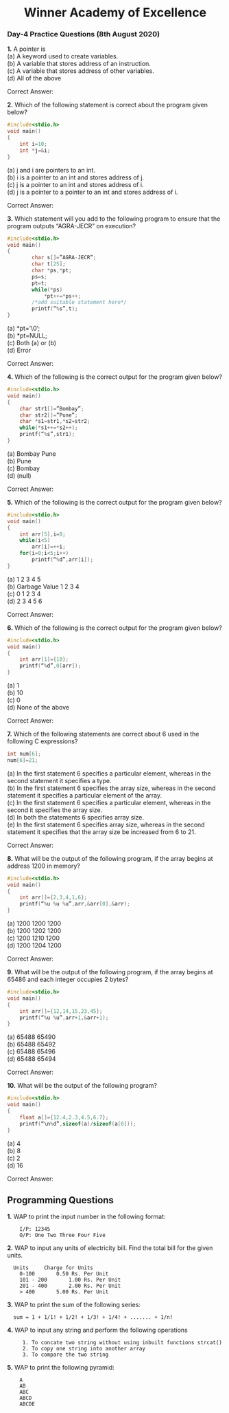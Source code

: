 <div align='center'><h1>Winner Academy of Excellence</h1></div>

### Day-4 Practice Questions (8th August 2020)
**1.** A pointer is\
(a) A keyword used to create variables.\
(b) A variable that stores address of an instruction.\
(c) A variable that stores address of other variables.\
(d) All of the above

Correct Answer:

**2.** Which of the following statement is correct about the program given below?
```c
#include<stdio.h>
void main()
{
	int i=10;
	int *j=&i;
}
```
(a) j and i are pointers to an int.\
(b) i is a pointer to an int and stores address of j.\
(c) j is a pointer to an int and stores address of i.\
(d) j is a pointer to a pointer to an int and stores address of i.

Correct Answer:

**3.** Which statement will you add to the following program to ensure that the program outputs “AGRA-JECR” on execution?
```c
#include<stdio.h>
void main()
{
		char s[]=”AGRA-JECR”;
		char t[25];
		char *ps,*pt;
		ps=s;
		pt=t;
		while(*ps)
			*pt++=*ps++;
		/*add suitable statement here*/
		printf(“%s”,t);
}
```
(a)	*pt=’\0’;\
(b)	*pt=NULL;\
(c)	Both (a) or (b)\
(d)	Error

Correct Answer:

**4.** Which of the following is the correct output for the program given below?
```c
#include<stdio.h>
void main()
{
	char str1[]=”Bombay”;
	char str2[]=”Pune”;
	char *s1=str1,*s2=str2;
	while(*s1++=*s2++);
	printf(“%s”,str1);
}
```
(a) Bombay Pune\
(b) Pune\
(c) Bombay\
(d) (null)

Correct Answer:

**5.** Which of the following is the correct output for the program given below?
```c
#include<stdio.h>
void main()
{
	int arr[5],i=0;
	while(i<5)
		arr[i]=++i;
	for(i=0;i<5;i++)
		printf(“%d”,arr[i]);
}
```
(a)	1 2 3 4 5\
(b)	Garbage Value 1 2 3 4\
(c)	0 1 2 3 4\
(d)	2 3 4 5 6

Correct Answer:

**6.** Which of the following is the correct output for the program given below?
```c
#include<stdio.h>
void main()
{
	int arr[1]={10};
	printf(“%d”,0[arr]);
}
```
(a)	1\
(b)	10\
(c)	0\
(d)	None of the above

Correct Answer:

**7.** Which of the following statements are correct about 6 used in the following C expressions?
```c
int num[6];
num[6]=21;
```
(a)	In the first statement 6 specifies a particular element, whereas in the second statement it specifies a type.\
(b)	In the first statement 6 specifies the array size, whereas in the second statement it specifies a particular element of the array.\
(c)	In the first statement 6 specifies a particular element, whereas in the second it specifies the array size.\
(d)	In both the statements 6 specifies array size.\
(e)	In the first statement 6 specifies array size, whereas in the second statement it specifies that the array size be increased from 6 to 21.

Correct Answer:

**8.** What will be the output of the following program, if the array begins at address 1200 in memory?
```c
#include<stdio.h>
void main()
{
	int arr[]={2,3,4,1,6};
	printf(“%u %u %u”,arr,&arr[0],&arr);
}
```
(a)	1200 1200 1200\
(b)	1200 1202 1200\
(c)	1200 1210 1200\
(d)	1200 1204 1200

Correct Answer:

**9.** What will be the output of the following program, if the array begins at 65486 and each integer occupies 2 bytes?
```c
#include<stdio.h>
void main()
{
	int arr[]={12,14,15,23,45};
	printf(“%u %u”,arr+1,&arr+1);
}
```
(a)	65488 65490\
(b)	65488 65492\
(c)	65488 65496\
(d)	65488 65494

Correct Answer:

**10.** What will be the output of the following program?
```c
#include<stdio.h>
void main()
{
	float a[]={12.4,2.3,4.5,6.7};
	printf(“\n%d”,sizeof(a)/sizeof(a[0]));
}
```
(a)	4\
(b)	8\
(c)	2\
(d)	16

Correct Answer:

## Programming Questions

**1.** WAP to print the input number in the following format:
```
	I/P: 12345
	O/P: One Two Three Four Five
```

**2.** WAP to input any units of electricity bill. Find the total bill for the given units.
```
  Units		Charge for Units
	0-100		0.50 Rs. Per Unit
	101 - 200		1.00 Rs. Per Unit
	201 - 400		2.00 Rs. Per Unit
	> 400		5.00 Rs. Per Unit
```

**3.** WAP to print the sum of the following series:
```
  sum = 1 + 1/1! + 1/2! + 1/3! + 1/4! + ....... + 1/n!
```

**4.** WAP to input any string and perform the following operations
```
     1. To concate two string without using inbuilt functions strcat()
     2. To copy one string into another array
     3. To compare the two string
```

**5.** WAP to print the following pyramid:
```
	A
	AB
	ABC
	ABCD
	ABCDE
```
